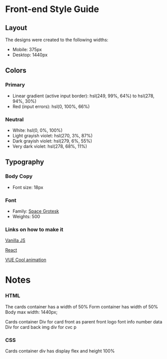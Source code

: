 # Front-end Style Guide

## Layout

The designs were created to the following widths:

- Mobile: 375px
- Desktop: 1440px

## Colors

### Primary

- Linear gradient (active input border): hsl(249, 99%, 64%) to hsl(278, 94%, 30%)
- Red (input errors): hsl(0, 100%, 66%)

### Neutral

- White: hsl(0, 0%, 100%)
- Light grayish violet: hsl(270, 3%, 87%)
- Dark grayish violet: hsl(279, 6%, 55%)
- Very dark violet: hsl(278, 68%, 11%)

## Typography

### Body Copy

- Font size: 18px

### Font

- Family: [Space Grotesk](https://fonts.google.com/specimen/Space+Grotesk)
- Weights: 500



### Links on how to make it

[Vanilla JS](https://codepen.io/quinlo/pen/YONMEa)

[React](https://codesandbox.io/s/github/jasminmif/react-interactive-paycard/tree/master/?fontsize=14&hidenavigation=1&theme=dark)

[VUE Cool animation](https://codepen.io/JavaScriptJunkie/pen/YzzNGeR)





# 



# Notes

### HTML

The cards container has a width of 50%
Form container has width of 50%
Body max width: 1440px;

Cards container
Div for card front as parent
	front logo
	font info
		number
		data
Div for card back
	img
	div for cvc p

### CSS

Cards container div has display flex and height 100%

